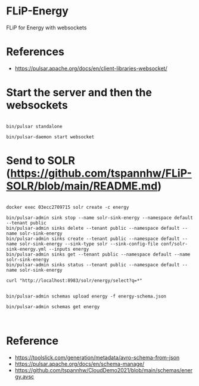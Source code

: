 # FLiP-Energy

FLiP for Energy with websockets

# References

* https://pulsar.apache.org/docs/en/client-libraries-websocket/


# Start the server and then the websockets

```

bin/pulsar standalone

bin/pulsar-daemon start websocket

```

# Send to SOLR (https://github.com/tspannhw/FLiP-SOLR/blob/main/README.md)

```

docker exec 03ecc2709715 solr create -c energy

bin/pulsar-admin sink stop --name solr-sink-energy --namespace default --tenant public
bin/pulsar-admin sinks delete --tenant public --namespace default --name solr-sink-energy
bin/pulsar-admin sinks create --tenant public --namespace default --name solr-sink-energy --sink-type solr --sink-config-file conf/solr-sink-energy.yml --inputs energy
bin/pulsar-admin sinks get --tenant public --namespace default --name solr-sink-energy
bin/pulsar-admin sinks status --tenant public --namespace default --name solr-sink-energy

curl "http://localhost:8983/solr/energy/select?q=*"


bin/pulsar-admin schemas upload energy -f energy-schema.json

bin/pulsar-admin schemas get energy



```


# Reference

* https://toolslick.com/generation/metadata/avro-schema-from-json
* https://pulsar.apache.org/docs/en/schema-manage/
* https://github.com/tspannhw/CloudDemo2021/blob/main/schemas/energy.avsc
